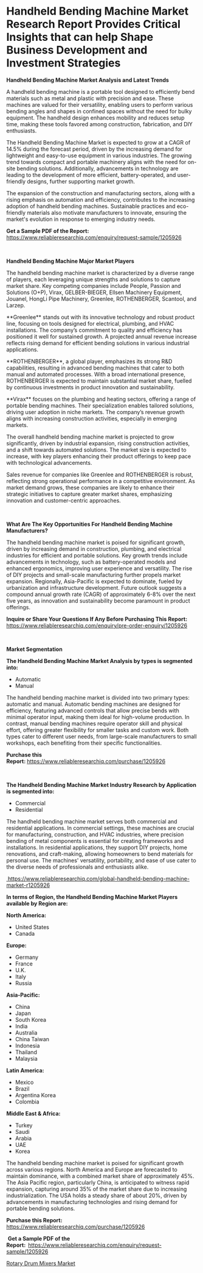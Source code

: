 <p><h1>Handheld Bending Machine Market Research Report Provides Critical Insights that can help Shape Business Development and Investment Strategies</h1></p><p><strong>Handheld Bending Machine Market Analysis and Latest Trends</strong></p>
<p><p>A handheld bending machine is a portable tool designed to efficiently bend materials such as metal and plastic with precision and ease. These machines are valued for their versatility, enabling users to perform various bending angles and shapes in confined spaces without the need for bulky equipment. The handheld design enhances mobility and reduces setup time, making these tools favored among construction, fabrication, and DIY enthusiasts.</p><p>The Handheld Bending Machine Market is expected to grow at a CAGR of 14.5% during the forecast period, driven by the increasing demand for lightweight and easy-to-use equipment in various industries. The growing trend towards compact and portable machinery aligns with the need for on-site bending solutions. Additionally, advancements in technology are leading to the development of more efficient, battery-operated, and user-friendly designs, further supporting market growth. </p><p>The expansion of the construction and manufacturing sectors, along with a rising emphasis on automation and efficiency, contributes to the increasing adoption of handheld bending machines. Sustainable practices and eco-friendly materials also motivate manufacturers to innovate, ensuring the market's evolution in response to emerging industry needs.</p></p>
<p><strong>Get a Sample PDF of the Report:&nbsp;</strong> <a href="https://www.reliableresearchiq.com/enquiry/request-sample/1205926?utm_campaign=2188&utm_medium=2&utm_source=Github&utm_content=ia&utm_term=19022025&utm_id=handheld-bending-machine">https://www.reliableresearchiq.com/enquiry/request-sample/1205926</a></p>
<p>&nbsp;</p>
<p><strong>Handheld Bending Machine Major Market Players</strong></p>
<p><p>The handheld bending machine market is characterized by a diverse range of players, each leveraging unique strengths and solutions to capture market share. Key competing companies include People, Passion and Solutions (O+P), Virax, GELBER-BIEGER, Ellsen Machinery Equipment, Jouanel, HongLi Pipe Machinery, Greenlee, ROTHENBERGER, Scantool, and Larzep.</p><p>**Greenlee** stands out with its innovative technology and robust product line, focusing on tools designed for electrical, plumbing, and HVAC installations. The company’s commitment to quality and efficiency has positioned it well for sustained growth. A projected annual revenue increase reflects rising demand for efficient bending solutions in various industrial applications.</p><p>**ROTHENBERGER**, a global player, emphasizes its strong R&D capabilities, resulting in advanced bending machines that cater to both manual and automated processes. With a broad international presence, ROTHENBERGER is expected to maintain substantial market share, fuelled by continuous investments in product innovation and sustainability.</p><p>**Virax** focuses on the plumbing and heating sectors, offering a range of portable bending machines. Their specialization enables tailored solutions, driving user adoption in niche markets. The company’s revenue growth aligns with increasing construction activities, especially in emerging markets.</p><p>The overall handheld bending machine market is projected to grow significantly, driven by industrial expansion, rising construction activities, and a shift towards automated solutions. The market size is expected to increase, with key players enhancing their product offerings to keep pace with technological advancements.</p><p>Sales revenue for companies like Greenlee and ROTHENBERGER is robust, reflecting strong operational performance in a competitive environment. As market demand grows, these companies are likely to enhance their strategic initiatives to capture greater market shares, emphasizing innovation and customer-centric approaches.</p></p>
<p>&nbsp;</p>
<p><strong>What Are The Key Opportunities For Handheld Bending Machine Manufacturers?</strong></p>
<p><p>The handheld bending machine market is poised for significant growth, driven by increasing demand in construction, plumbing, and electrical industries for efficient and portable solutions. Key growth trends include advancements in technology, such as battery-operated models and enhanced ergonomics, improving user experience and versatility. The rise of DIY projects and small-scale manufacturing further propels market expansion. Regionally, Asia-Pacific is expected to dominate, fueled by urbanization and infrastructure development. Future outlook suggests a compound annual growth rate (CAGR) of approximately 6-8% over the next five years, as innovation and sustainability become paramount in product offerings.</p></p>
<p><strong>Inquire or Share Your Questions If Any Before Purchasing This Report:</strong> <a href="https://www.reliableresearchiq.com/enquiry/pre-order-enquiry/1205926?utm_campaign=2188&utm_medium=2&utm_source=Github&utm_content=ia&utm_term=19022025&utm_id=handheld-bending-machine">https://www.reliableresearchiq.com/enquiry/pre-order-enquiry/1205926</a></p>
<p>&nbsp;</p>
<p><strong>Market Segmentation</strong></p>
<p><strong>The Handheld Bending Machine Market Analysis by types is segmented into:</strong></p>
<p><ul><li>Automatic</li><li>Manual</li></ul></p>
<p><p>The handheld bending machine market is divided into two primary types: automatic and manual. Automatic bending machines are designed for efficiency, featuring advanced controls that allow precise bends with minimal operator input, making them ideal for high-volume production. In contrast, manual bending machines require operator skill and physical effort, offering greater flexibility for smaller tasks and custom work. Both types cater to different user needs, from large-scale manufacturers to small workshops, each benefiting from their specific functionalities.</p></p>
<p><strong>Purchase this Report:&nbsp;</strong><a href="https://www.reliableresearchiq.com/purchase/1205926?utm_campaign=2188&utm_medium=2&utm_source=Github&utm_content=ia&utm_term=19022025&utm_id=handheld-bending-machine">https://www.reliableresearchiq.com/purchase/1205926</a></p>
<p>&nbsp;</p>
<p><strong>The Handheld Bending Machine Market Industry Research by Application is segmented into:</strong></p>
<p><ul><li>Commercial</li><li>Residential</li></ul></p>
<p><p>The handheld bending machine market serves both commercial and residential applications. In commercial settings, these machines are crucial for manufacturing, construction, and HVAC industries, where precision bending of metal components is essential for creating frameworks and installations. In residential applications, they support DIY projects, home renovations, and craft-making, allowing homeowners to bend materials for personal use. The machines' versatility, portability, and ease of use cater to the diverse needs of professionals and enthusiasts alike.</p></p>
<p><a href="https://www.reliableresearchiq.com/global-handheld-bending-machine-market-r1205926?utm_campaign=2188&utm_medium=2&utm_source=Github&utm_content=ia&utm_term=19022025&utm_id=handheld-bending-machine">&nbsp;https://www.reliableresearchiq.com/global-handheld-bending-machine-market-r1205926</a></p>
<p><strong>In terms of Region, the Handheld Bending Machine Market Players available by Region are:</strong></p>
<p>
    <p> <strong> North America: </strong>
        <ul>
            <li>United States</li>
            <li>Canada</li>
        </ul>
        </p> 
    <p> <strong> Europe: </strong>
        <ul>
            <li>Germany</li>
            <li>France</li>
            <li>U.K.</li>
            <li>Italy</li>
            <li>Russia</li>
        </ul>
        </p> 
    <p> <strong> Asia-Pacific: </strong>
        <ul>
            <li>China</li>
            <li>Japan</li>
            <li>South Korea</li>
            <li>India</li>
            <li>Australia</li>
            <li>China Taiwan</li>
            <li>Indonesia</li>
            <li>Thailand</li>
            <li>Malaysia</li>
        </ul>
        </p> 
    <p> <strong> Latin America: </strong>
        <ul>
            <li>Mexico</li>
            <li>Brazil</li>
            <li>Argentina Korea</li>
            <li>Colombia</li>
        </ul>
        </p> 
    <p> <strong> Middle East & Africa: </strong>
        <ul>
            <li>Turkey</li>
            <li>Saudi</li>
            <li>Arabia</li>
            <li>UAE</li>
            <li>Korea</li>
        </ul>
    </p>
    </p>
<p><p>The handheld bending machine market is poised for significant growth across various regions. North America and Europe are forecasted to maintain dominance, with a combined market share of approximately 45%. The Asia Pacific region, particularly China, is anticipated to witness rapid expansion, capturing around 35% of the market share due to increasing industrialization. The USA holds a steady share of about 20%, driven by advancements in manufacturing technologies and rising demand for portable bending solutions.</p></p>
<p><strong>Purchase this Report: </strong><a href="https://www.reliableresearchiq.com/purchase/1205926?utm_campaign=2188&utm_medium=2&utm_source=Github&utm_content=ia&utm_term=19022025&utm_id=handheld-bending-machine">https://www.reliableresearchiq.com/purchase/1205926</a></p>
<p>&nbsp;<strong>Get a Sample PDF of the Report:&nbsp;&nbsp;</strong><a href="https://www.reliableresearchiq.com/enquiry/request-sample/1205926?utm_campaign=2188&utm_medium=2&utm_source=Github&utm_content=ia&utm_term=19022025&utm_id=handheld-bending-machine">https://www.reliableresearchiq.com/enquiry/request-sample/1205926</a></p>
<p><strong></strong></p>
<p><p><a href="https://github.com/FosterFahey91/Market-Research-Report-List-1/blob/main/rotary-drum-mixers-market.md?utm_campaign=2188&utm_medium=2&utm_source=Github&utm_content=ia&utm_term=19022025&utm_id=handheld-bending-machine">Rotary Drum Mixers Market</a></p></p>